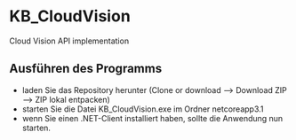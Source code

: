 # KB_CloudVision
Cloud Vision API implementation
## Ausführen des Programms
  - laden Sie das Repository herunter (Clone or download --> Download ZIP --> ZIP lokal entpacken) 
  - starten Sie die Datei KB_CloudVision.exe im Ordner netcoreapp3.1
  - wenn Sie einen .NET-Client installiert haben, sollte die Anwendung nun starten.
